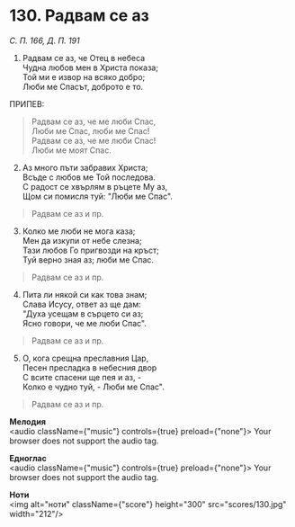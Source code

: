 # 130. Радвам се аз

_С. П. 166, Д. П. 191_

1. Радвам се аз, че Отец в небеса  
Чудна любов мен в Христа показа;  
Той ми е извор на всяко добро;  
Люби ме Спасът, доброто е то.  

ПРИПЕВ:  

> Радвам се аз, че ме люби Спас,  
> Люби ме Спас, люби ме Спас!  
> Радвам се аз, че ме люби Спас!  
> Люби ме моят Спас.  

2. Аз много пъти забравих Христа;  
Всъде с любов ме Той последова.  
С радост се хвърлям в ръцете Му аз,  
Щом си помисля туй: "Люби ме Спас".  

> Радвам се аз и пр.  

3. Колко ме люби не мога каза;  
Мен да изкупи от небе слезна;  
Тази любов Го пригвозди на кръст;  
Туй верно зная аз; люби ме Спас.  

> Радвам се аз и пр.  

4. Пита ли някой си как това знам;  
Слава Исусу, ответ аз ще дам:  
"Духа усещам в сърцето си аз;  
Ясно говори, че ме люби Спас".  

> Радвам се аз и пр.  

5. О, кога срещна преславния Цар,  
Песен пресладка в небесния двор  
С всите спасени ще пея и аз, -  
Колко е чудно туй, - Люби ме Спас".  

> Радвам се аз и пр.

**Мелодия**  
<audio className={"music"} controls={true} preload={"none"}>
    <source src="mp3/130.mp3" type="audio/mpeg"/>
    Your browser does not support the audio tag.
</audio>

**Едноглас**  
<audio className={"music"} controls={true} preload={"none"}>
    <source src="transp/130.mp3" type="audio/mpeg"/>
    Your browser does not support the audio tag.
</audio>

**Ноти**  
<img alt="ноти" className={"score"} height="300" src="scores/130.jpg" width="212"/>
